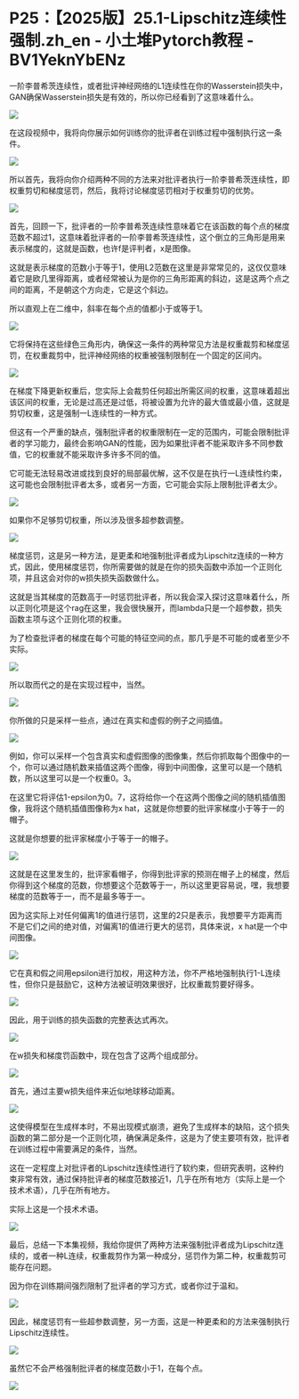 # P25：【2025版】25.1-Lipschitz连续性强制.zh_en - 小土堆Pytorch教程 - BV1YeknYbENz

一阶李普希茨连续性，或者批评神经网络的L1连续性在你的Wasserstein损失中，GAN确保Wasserstein损失是有效的，所以你已经看到了这意味着什么。



![](img/7e4f610624e6925a68a833010fc9dc6d_1.png)

在这段视频中，我将向你展示如何训练你的批评者在训练过程中强制执行这一条件。

![](img/7e4f610624e6925a68a833010fc9dc6d_3.png)

所以首先，我将向你介绍两种不同的方法来对批评者执行一阶李普希茨连续性，即权重剪切和梯度惩罚，然后，我将讨论梯度惩罚相对于权重剪切的优势。



![](img/7e4f610624e6925a68a833010fc9dc6d_5.png)

首先，回顾一下，批评者的一阶李普希茨连续性意味着它在该函数的每个点的梯度范数不超过1，这意味着批评者的一阶李普希茨连续性，这个倒立的三角形是用来表示梯度的，这就是函数，也许f是评判者，x是图像。

这就是表示梯度的范数小于等于1，使用L2范数在这里是非常常见的，这仅仅意味着它是欧几里得距离，或者经常被认为是你的三角形距离的斜边，这是这两个点之间的距离，不是朝这个方向走，它是这个斜边。

所以直观上在二维中，斜率在每个点的值都小于或等于1。

![](img/7e4f610624e6925a68a833010fc9dc6d_7.png)

它将保持在这些绿色三角形内，确保这一条件的两种常见方法是权重裁剪和梯度惩罚，在权重裁剪中，批评神经网络的权重被强制限制在一个固定的区间内。



![](img/7e4f610624e6925a68a833010fc9dc6d_9.png)

在梯度下降更新权重后，您实际上会裁剪任何超出所需区间的权重，这意味着超出该区间的权重，无论是过高还是过低，将被设置为允许的最大值或最小值，这就是剪切权重，这是强制一L连续性的一种方式。

但这有一个严重的缺点，强制批评者的权重限制在一定的范围内，可能会限制批评者的学习能力，最终会影响GAN的性能，因为如果批评者不能采取许多不同参数值，它的权重就不能采取许多许多不同的值。

它可能无法轻易改进或找到良好的局部最优解，这不仅是在执行一L连续性约束，这可能也会限制批评者太多，或者另一方面，它可能会实际上限制批评者太少。



![](img/7e4f610624e6925a68a833010fc9dc6d_11.png)

如果你不足够剪切权重，所以涉及很多超参数调整。

![](img/7e4f610624e6925a68a833010fc9dc6d_13.png)

梯度惩罚，这是另一种方法，是更柔和地强制批评者成为Lipschitz连续的一种方式，因此，使用梯度惩罚，你所需要做的就是在你的损失函数中添加一个正则化项，并且这会对你的w损失损失函数做什么。

这就是当其梯度的范数高于一时惩罚批评者，所以我会深入探讨这意味着什么，所以正则化项是这个rag在这里，我会很快展开，而lambda只是一个超参数，损失函数主项与这个正则化项的权重。

为了检查批评者的梯度在每个可能的特征空间的点，那几乎是不可能的或者至少不实际。

![](img/7e4f610624e6925a68a833010fc9dc6d_15.png)

所以取而代之的是在实现过程中，当然。

![](img/7e4f610624e6925a68a833010fc9dc6d_17.png)

你所做的只是采样一些点，通过在真实和虚假的例子之间插值。

![](img/7e4f610624e6925a68a833010fc9dc6d_19.png)

例如，你可以采样一个包含真实和虚假图像的图像集，然后你抓取每个图像中的一个，你可以通过随机数来插值这两个图像，得到中间图像，这里可以是一个随机数，所以这里可以是一个权重0。3。

在这里它将评估1-epsilon为0。7，这将给你一个在这两个图像之间的随机插值图像，我将这个随机插值图像称为x hat，这就是你想要的批评家梯度小于等于一的帽子。

这就是你想要的批评家梯度小于等于一的帽子。

![](img/7e4f610624e6925a68a833010fc9dc6d_21.png)

这就是在这里发生的，批评家看帽子，你得到批评家的预测在帽子上的梯度，然后你得到这个梯度的范数，你想要这个范数等于一，所以这里更容易说，嘿，我想要梯度的范数等于一，而不是最多等于一。

因为这实际上对任何偏离1的值进行惩罚，这里的2只是表示，我想要平方距离而不是它们之间的绝对值，对偏离1的值进行更大的惩罚，具体来说，x hat是一个中间图像。



![](img/7e4f610624e6925a68a833010fc9dc6d_23.png)

它在真和假之间用epsilon进行加权，用这种方法，你不严格地强制执行1-L连续性，但你只是鼓励它，这种方法被证明效果很好，比权重裁剪要好得多。



![](img/7e4f610624e6925a68a833010fc9dc6d_25.png)

因此，用于训练的损失函数的完整表达式再次。

![](img/7e4f610624e6925a68a833010fc9dc6d_27.png)

在w损失和梯度罚函数中，现在包含了这两个组成部分。

![](img/7e4f610624e6925a68a833010fc9dc6d_29.png)

首先，通过主要w损失组件来近似地球移动距离。

![](img/7e4f610624e6925a68a833010fc9dc6d_31.png)

这使得模型在生成样本时，不易出现模式崩溃，避免了生成样本的缺陷，这个损失函数的第二部分是一个正则化项，确保满足条件，这是为了使主要项有效，批评者在训练过程中需要满足的条件，当然。

这在一定程度上对批评者的Lipschitz连续性进行了软约束，但研究表明，这种约束非常有效，通过保持批评者的梯度范数接近1，几乎在所有地方（实际上是一个技术术语），几乎在所有地方。

实际上这是一个技术术语。

![](img/7e4f610624e6925a68a833010fc9dc6d_33.png)

最后，总结一下本集视频，我给你提供了两种方法来强制批评者成为Lipschitz连续的，或者一种L连续，权重裁剪作为第一种成分，惩罚作为第二种，权重裁剪可能存在问题。

因为你在训练期间强烈限制了批评者的学习方式，或者你过于温和。

![](img/7e4f610624e6925a68a833010fc9dc6d_35.png)

因此，梯度惩罚有一些超参数调整，另一方面，这是一种更柔和的方法来强制执行Lipschitz连续性。

![](img/7e4f610624e6925a68a833010fc9dc6d_37.png)

虽然它不会严格强制批评者的梯度范数小于1，在每个点。

![](img/7e4f610624e6925a68a833010fc9dc6d_39.png)